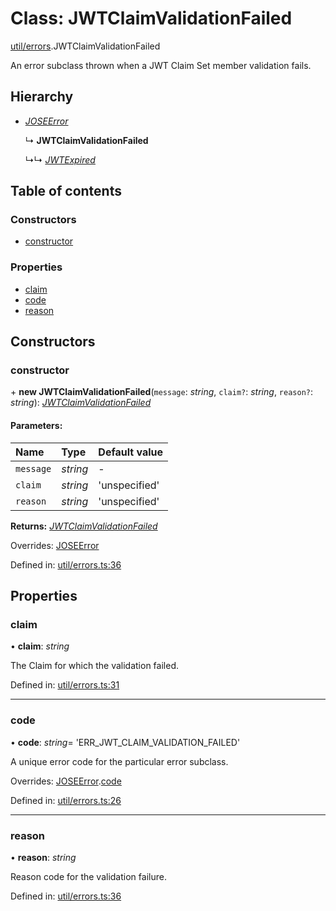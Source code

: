 # Class: JWTClaimValidationFailed

[util/errors](../modules/util_errors.md).JWTClaimValidationFailed

An error subclass thrown when a JWT Claim Set member validation fails.

## Hierarchy

* [*JOSEError*](util_errors.joseerror.md)

  ↳ **JWTClaimValidationFailed**

  ↳↳ [*JWTExpired*](util_errors.jwtexpired.md)

## Table of contents

### Constructors

- [constructor](util_errors.jwtclaimvalidationfailed.md#constructor)

### Properties

- [claim](util_errors.jwtclaimvalidationfailed.md#claim)
- [code](util_errors.jwtclaimvalidationfailed.md#code)
- [reason](util_errors.jwtclaimvalidationfailed.md#reason)

## Constructors

### constructor

\+ **new JWTClaimValidationFailed**(`message`: *string*, `claim?`: *string*, `reason?`: *string*): [*JWTClaimValidationFailed*](util_errors.jwtclaimvalidationfailed.md)

#### Parameters:

Name | Type | Default value |
:------ | :------ | :------ |
`message` | *string* | - |
`claim` | *string* | 'unspecified' |
`reason` | *string* | 'unspecified' |

**Returns:** [*JWTClaimValidationFailed*](util_errors.jwtclaimvalidationfailed.md)

Overrides: [JOSEError](util_errors.joseerror.md)

Defined in: [util/errors.ts:36](https://github.com/panva/jose/blob/v3.10.0/src/util/errors.ts#L36)

## Properties

### claim

• **claim**: *string*

The Claim for which the validation failed.

Defined in: [util/errors.ts:31](https://github.com/panva/jose/blob/v3.10.0/src/util/errors.ts#L31)

___

### code

• **code**: *string*= 'ERR\_JWT\_CLAIM\_VALIDATION\_FAILED'

A unique error code for the particular error subclass.

Overrides: [JOSEError](util_errors.joseerror.md).[code](util_errors.joseerror.md#code)

Defined in: [util/errors.ts:26](https://github.com/panva/jose/blob/v3.10.0/src/util/errors.ts#L26)

___

### reason

• **reason**: *string*

Reason code for the validation failure.

Defined in: [util/errors.ts:36](https://github.com/panva/jose/blob/v3.10.0/src/util/errors.ts#L36)
